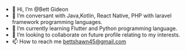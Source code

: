 - 👋 Hi, I’m @Bett Gideon
- 👀 I’m conversant with Java,Kotlin, React Native, PHP with laravel framework programming languages.
- 🌱 I’m currently learning Flutter and Python programming language.
- 💞️ I’m looking to collaborate on future profile relating to my interests.
- 📫 How to reach me bettshawn45@gmail.com

<!---
BettShawn/BettShawn is a ✨ special ✨ repository because its `README.md` (this file) appears on your GitHub profile.
You can click the Preview link to take a look at your changes.
--->
